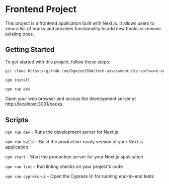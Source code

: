 # Frontend Project

This project is a frontend application built with Next.js. It allows users to view a list of books and provides functionality to add new books or remove existing ones.

## Getting Started

To get started with this project, follow these steps:

```bash
git clone https://github.com/Ognjen1994/tech-assessment-biz-software-engineer.git
```

```bash
npm install
```

```bash
npm run dev
```

Open your web browser and access the development server at http://localhost:3001/books.

## Scripts

`npm run dev` - Runs the development server for Next.js

`npm run build` - Build the production-ready version of your Next.js application

`npm start` - Start the production server for your Next.js application

`npm run lint` - Run linting checks on your project's code

`npm run cypress-ui` - Open the Cypress UI for running end-to-end tests
